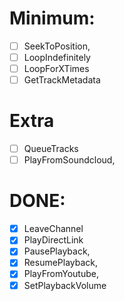 # Minimum:
- [ ] SeekToPosition,
- [ ] LoopIndefinitely
- [ ] LoopForXTimes
- [ ] GetTrackMetadata
# Extra
- [ ] QueueTracks
- [ ] PlayFromSoundcloud,
# DONE:
- [x] LeaveChannel
- [x] PlayDirectLink
- [x] PausePlayback,
- [x] ResumePlayback,
- [x] PlayFromYoutube,
- [x] SetPlaybackVolume